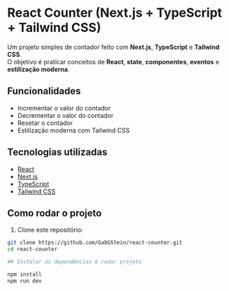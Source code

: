 # React Counter (Next.js + TypeScript + Tailwind CSS)

Um projeto simples de contador feito com **Next.js**, **TypeScript** e **Tailwind CSS**.  
O objetivo é praticar conceitos de **React**, **state**, **componentes**, **eventos** e **estilização moderna**.

## Funcionalidades

- Incrementar o valor do contador
- Decrementar o valor do contador
- Resetar o contador
- Estilização moderna com Tailwind CSS

## Tecnologias utilizadas

- [React](https://reactjs.org/)
- [Next.js](https://nextjs.org/)
- [TypeScript](https://www.typescriptlang.org/)
- [Tailwind CSS](https://tailwindcss.com/)

## Como rodar o projeto

1. Clone este repositório:

```bash
git clone https://github.com/GabGStein/react-counter.git
cd react-counter

## Instalar as dependências e rodar projeto

npm install
npm run dev
